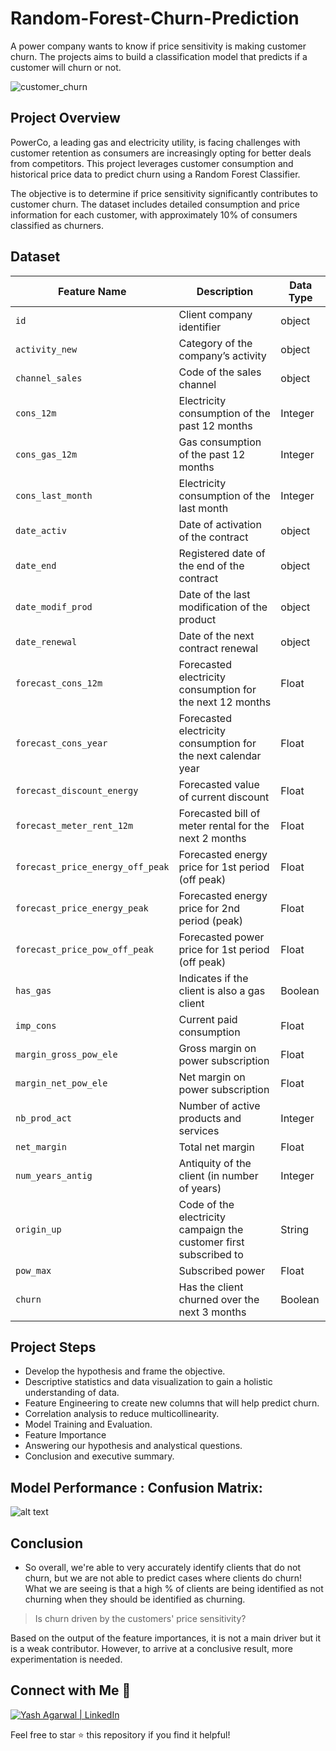 
# Random-Forest-Churn-Prediction 

A power company wants to know if price sensitivity is making customer churn. The projects aims to build a classification model that predicts if a customer will churn or not. 

![customer_churn](https://github.com/user-attachments/assets/38cab977-ae87-4b24-b5da-d4e50ba7efe5)
## Project Overview

PowerCo, a leading gas and electricity utility, is facing challenges with customer retention as consumers are increasingly opting for better deals from competitors. This project leverages customer consumption and historical price data to predict churn using a Random Forest Classifier.

The objective is to determine if price sensitivity significantly contributes to customer churn. The dataset includes detailed consumption and price information for each customer, with approximately 10% of consumers classified as churners. 


## Dataset

| Feature Name                 | Description                                                             | Data Type       |
|------------------------------|-------------------------------------------------------------------------|-----------------|
| `id`                         | Client company identifier                                              | object  |
| `activity_new`               | Category of the company’s activity                                     | object          |
| `channel_sales`              | Code of the sales channel                                              | object          |
| `cons_12m`                   | Electricity consumption of the past 12 months                         | Integer           |
| `cons_gas_12m`               | Gas consumption of the past 12 months                                 | Integer           |
| `cons_last_month`            | Electricity consumption of the last month                             | Integer           |
| `date_activ`                 | Date of activation of the contract                                    | object            |
| `date_end`                   | Registered date of the end of the contract                            | object            |
| `date_modif_prod`            | Date of the last modification of the product                          | object            |
| `date_renewal`               | Date of the next contract renewal                                     | object            |
| `forecast_cons_12m`          | Forecasted electricity consumption for the next 12 months             | Float           |
| `forecast_cons_year`         | Forecasted electricity consumption for the next calendar year         | Float           |
| `forecast_discount_energy`   | Forecasted value of current discount                                  | Float           |
| `forecast_meter_rent_12m`    | Forecasted bill of meter rental for the next 2 months                 | Float           |
| `forecast_price_energy_off_peak` | Forecasted energy price for 1st period (off peak)                 | Float           |
| `forecast_price_energy_peak` | Forecasted energy price for 2nd period (peak)                        | Float           |
| `forecast_price_pow_off_peak`| Forecasted power price for 1st period (off peak)                      | Float           |
| `has_gas`                    | Indicates if the client is also a gas client                          | Boolean         |
| `imp_cons`                   | Current paid consumption                                               | Float           |
| `margin_gross_pow_ele`       | Gross margin on power subscription                                    | Float           |
| `margin_net_pow_ele`         | Net margin on power subscription                                      | Float           |
| `nb_prod_act`                | Number of active products and services                               | Integer         |
| `net_margin`                 | Total net margin                                                      | Float           |
| `num_years_antig`            | Antiquity of the client (in number of years)                         | Integer         |
| `origin_up`                  | Code of the electricity campaign the customer first subscribed to     | String          |
| `pow_max`                    | Subscribed power                                                      | Float           |
| `churn`                      | Has the client churned over the next 3 months                        | Boolean         |

## Project Steps

*  Develop the hypothesis and frame the objective.
* Descriptive statistics and data visualization to gain a holistic understanding of data.
* Feature Engineering to create new columns that will help predict churn.
* Correlation analysis to reduce multicollinearity.
* Model Training and Evaluation. 
* Feature Importance
* Answering our hypothesis and analystical questions.
* Conclusion and executive summary. 
## Model Performance : Confusion Matrix:

![alt text](https://github.com/user-attachments/assets/ad1753f2-9f11-4205-89c7-9662d82e86e0)




## Conclusion

* So overall, we're able to very accurately identify clients that do not churn, but we are not able to predict cases where clients do churn! What we are seeing is that a high % of clients are being identified as not churning when they should be identified as churning.  
> Is churn driven by the customers' price sensitivity?

Based on the output of the feature importances, it is not a main driver but it is a weak contributor. However, to arrive at a conclusive result, more experimentation is needed. 

## Connect with Me :handshake:

<a href="https://www.linkedin.com/in/yash-agarwal-806222127/">
  <img src="https://img.shields.io/badge/linkedin-%230077B5.svg?style=for-the-badge&logo=linkedin&logoColor=white" alt="Yash Agarwal | LinkedIn"/>
</a>


Feel free to star ⭐ this repository if you find it helpful!